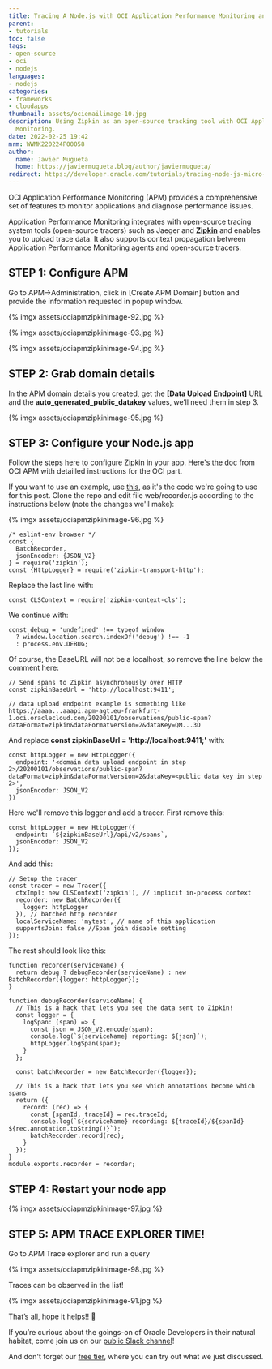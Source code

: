 ```yaml
---
title: Tracing A Node.js with OCI Application Performance Monitoring and Zipkin
parent:
- tutorials
toc: false
tags:
- open-source
- oci
- nodejs
languages:
- nodejs
categories:
- frameworks
- cloudapps
thumbnail: assets/ociemailimage-10.jpg
description: Using Zipkin as an open-source tracking tool with OCI Application Performance
  Monitoring.
date: 2022-02-25 19:42
mrm: WWMK220224P00058
author:
  name: Javier Mugueta
  home: https://javiermugueta.blog/author/javiermugueta/
redirect: https://developer.oracle.com/tutorials/tracing-node-js-micro-service-oci/
---
```

OCI Application Performance Monitoring (APM) provides a comprehensive set of features to monitor applications and diagnose performance issues.

Application Performance Monitoring integrates with open-source tracing system tools (open-source tracers) such as Jaeger and **[Zipkin](https://zipkin.io)** and enables you to upload trace data. It also supports context propagation between Application Performance Monitoring agents and open-source tracers.

## STEP 1: Configure APM

Go to APM->Administration, click in [Create APM Domain] button and provide the information requested in popup window.


{% imgx assets/ociapmzipkinimage-92.jpg %}

{% imgx assets/ociapmzipkinimage-93.jpg %}

{% imgx assets/ociapmzipkinimage-94.jpg %}

## STEP 2: Grab domain details

In the APM domain details you created, get the **[Data Upload Endpoint]** URL and the **auto_generated_public_datakey** values, we’ll need them in step 3.


{% imgx assets/ociapmzipkinimage-95.jpg %}

## STEP 3: Configure your Node.js app

Follow the steps [here](https://github.com/openzipkin/zipkin-js) to configure Zipkin in your app. [Here's the doc](https://docs.oracle.com/en-us/iaas/application-performance-monitoring/doc/configure-open-source-tracing-systems.html) from OCI APM with detailled instructions for the OCI part. 

If you want to use an example, use [this](https://github.com/openzipkin/zipkin-js-example), as it's the code we're going to use for this post. Clone the repo and edit file web/recorder.js according to the instructions below (note the changes we'll make):

{% imgx assets/ociapmzipkinimage-96.jpg %}

```console
/* eslint-env browser */
const {
  BatchRecorder,
  jsonEncoder: {JSON_V2}
} = require('zipkin');
const {HttpLogger} = require('zipkin-transport-http');
```

Replace the last line with:

```console
const CLSContext = require('zipkin-context-cls');
```

We continue with:

```console
const debug = 'undefined' !== typeof window
  ? window.location.search.indexOf('debug') !== -1
  : process.env.DEBUG;
```

Of course, the BaseURL will not be a localhost, so remove the line below the comment here:

```console
// Send spans to Zipkin asynchronously over HTTP
const zipkinBaseUrl = 'http://localhost:9411';

// data upload endpoint example is something like https://aaaa...aaapi.apm-agt.eu-frankfurt-1.oci.oraclecloud.com/20200101/observations/public-span?dataFormat=zipkin&dataFormatVersion=2&dataKey=QM...3D
```

And replace **const zipkinBaseUrl = 'http://localhost:9411;'** with:

```console
const httpLogger = new HttpLogger({
  endpoint: '<domain data upload endpoint in step 2>/20200101/observations/public-span?dataFormat=zipkin&dataFormatVersion=2&dataKey=<public data key in step 2>',
  jsonEncoder: JSON_V2
})
```

Here we'll remove this logger and add a tracer. First remove this:

```console
const httpLogger = new HttpLogger({
  endpoint: `${zipkinBaseUrl}/api/v2/spans`,
  jsonEncoder: JSON_V2
});
```

And add this:

```console
// Setup the tracer
const tracer = new Tracer({
  ctxImpl: new CLSContext('zipkin'), // implicit in-process context
  recorder: new BatchRecorder({
    logger: httpLogger
  }), // batched http recorder
  localServiceName: 'mytest', // name of this application
  supportsJoin: false //Span join disable setting
});
```

The rest should look like this:

```console
function recorder(serviceName) {
  return debug ? debugRecorder(serviceName) : new BatchRecorder({logger: httpLogger});
}

function debugRecorder(serviceName) {
  // This is a hack that lets you see the data sent to Zipkin!
  const logger = {
    logSpan: (span) => {
      const json = JSON_V2.encode(span);
      console.log(`${serviceName} reporting: ${json}`);
      httpLogger.logSpan(span);
    }
  };

  const batchRecorder = new BatchRecorder({logger});

  // This is a hack that lets you see which annotations become which spans
  return ({
    record: (rec) => {
      const {spanId, traceId} = rec.traceId;
      console.log(`${serviceName} recording: ${traceId}/${spanId} ${rec.annotation.toString()}`);
      batchRecorder.record(rec);
    }
  });
}
module.exports.recorder = recorder; 
```

## STEP 4: Restart your node app

{% imgx assets/ociapmzipkinimage-97.jpg %}


## STEP 5: APM TRACE EXPLORER TIME!

Go to APM Trace explorer and run a query

{% imgx assets/ociapmzipkinimage-98.jpg %}


Traces can be observed in the list!

{% imgx assets/ociapmzipkinimage-91.jpg %}


That’s all, hope it helps!! 🙂

If you’re curious about the goings-on of Oracle Developers in their natural habitat, come join us on our [public Slack channel](https://oracledevrel.slack.com/join/shared_invite/zt-uffjmwh3-ksmv2ii9YxSkc6IpbokL1g#/shared-invite/email)!

And don't forget our [free tier](https://signup.cloud.oracle.com/?language=en), where you can try out what we just discussed.
